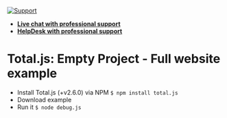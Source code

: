 [![Support](https://www.totaljs.com/img/button-support.png)](https://www.totaljs.com/support/)

- [__Live chat with professional support__](https://messenger.totaljs.com)
- [__HelpDesk with professional support__](https://helpdesk.totaljs.com)

# Total.js: Empty Project - Full website example

- Install Total.js (+v2.6.0) via NPM `$ npm install total.js`
- Download example
- Run it `$ node debug.js`